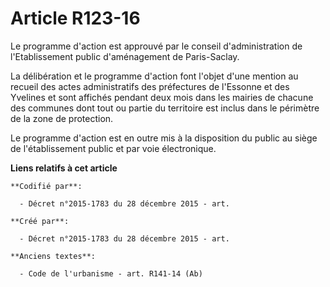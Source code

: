 # Article R123-16

Le programme d'action est approuvé par le conseil d'administration de l'Etablissement public d'aménagement de Paris-Saclay.

La délibération et le programme d'action font l'objet d'une mention au recueil des actes administratifs des préfectures de
l'Essonne et des Yvelines et sont affichés pendant deux mois dans les mairies de chacune des communes dont tout ou partie du
territoire est inclus dans le périmètre de la zone de protection.

Le programme d'action est en outre mis à la disposition du public au siège de l'établissement public et par voie
électronique.

**Liens relatifs à cet article**

	**Codifié par**:

	  - Décret n°2015-1783 du 28 décembre 2015 - art.

	**Créé par**:

	  - Décret n°2015-1783 du 28 décembre 2015 - art.

	**Anciens textes**:

	  - Code de l'urbanisme - art. R141-14 (Ab)
